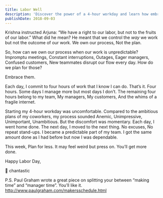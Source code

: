 ```yaml
---
title: Labor Well
description: 'Discover the power of a 4-hour workday and learn how embracing unpredictability can make you more productive, dependable, and satisfied with your job.'
publishDate: 2018-09-03
---
```


Krishna instructed Arjuna:
“We have a right to our labor, but not to the fruits of our labor.”
What did he mean?
He meant that we control the _way_ we work but not the outcome of our work.
We own our process,
Not the plan.

So, how can we own our process when our work is unpredictable?
Impromptu meetings,
Constant interruptions,
Outages,
Eager managers,
Confused customers,
New teammates disrupt our flow every day.
How do we plan for those?

Embrace them.

Each day, I commit to four hours of work that I know I can do.
That’s it.
Four hours.
Some days I manage more but most days I don’t.
The remaining four hours belong to my team,
My managers,
My customers,
And the whims of a fragile internet.

Starting my 4-hour workday was uncomfortable.
Compared to the ambitious plans of my coworkers, my process sounded Anemic,
Unimpressive,
Unimportant,
Unambitious.
But the discomfort was momentary.
Each day,
I went home done.
The next day,
I moved to the next thing.
No excuses,
No repeat stand-ups.
I became a predictable part of my team.
I got the same amount done as I had before but now I was dependable.

This week,
Plan for less.
It may feel weird but press on.
You’ll get more done.

Happy Labor Day,

💖 chantastic

P.S.
Paul Graham wrote a great piece on splitting your between “making time” and “manager time”.
You’ll like it.
http://www.paulgraham.com/makersschedule.html
